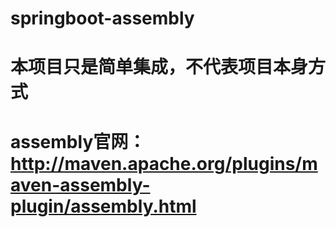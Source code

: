 # springboot-assembly
# 本项目只是简单集成，不代表项目本身方式
# assembly官网：http://maven.apache.org/plugins/maven-assembly-plugin/assembly.html

